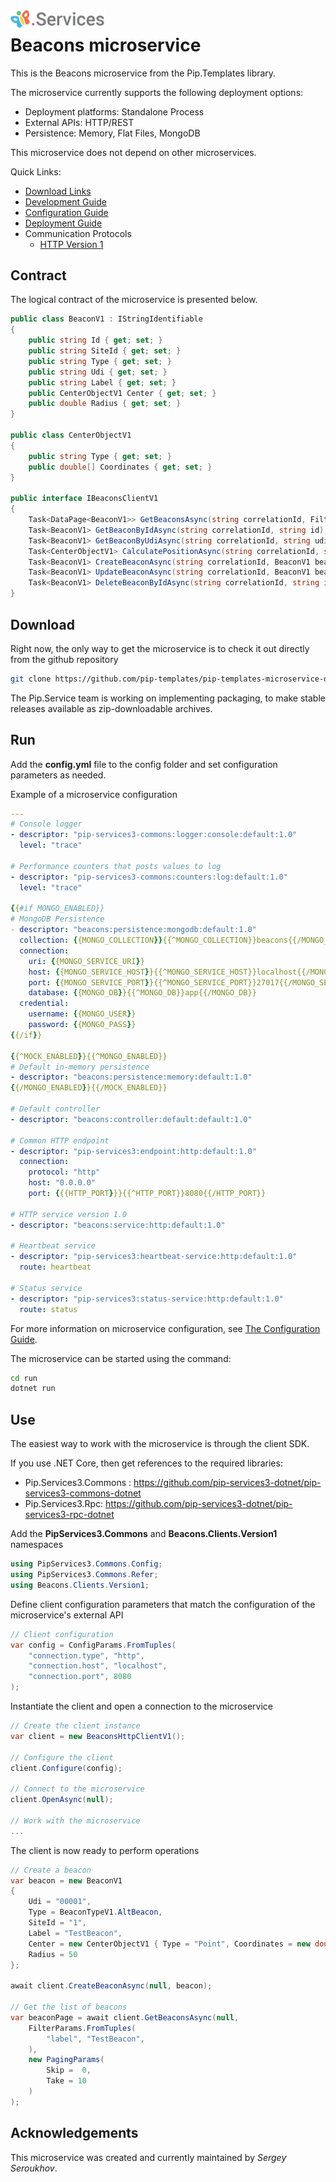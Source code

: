 # <img src="https://github.com/pip-services/pip-services/raw/master/design/Logo.png" alt="Pip.Services Logo" style="max-width:30%"> <br/> Beacons microservice

This is the Beacons microservice from the Pip.Templates library. 

The microservice currently supports the following deployment options:
* Deployment platforms: Standalone Process
* External APIs: HTTP/REST
* Persistence: Memory, Flat Files, MongoDB

This microservice does not depend on other microservices.

<a name="links"></a> Quick Links:

* [Download Links](doc/Downloads.md)
* [Development Guide](doc/Development.md)
* [Configuration Guide](doc/Configuration.md)
* [Deployment Guide](doc/Deployment.md)
* Communication Protocols
  - [HTTP Version 1](doc/HttpProtocolV1.md)

## Contract

The logical contract of the microservice is presented below. 

```cs
public class BeaconV1 : IStringIdentifiable
{
	public string Id { get; set; }
	public string SiteId { get; set; }
	public string Type { get; set; }
	public string Udi { get; set; }
	public string Label { get; set; }
	public CenterObjectV1 Center { get; set; }
	public double Radius { get; set; }
}

public class CenterObjectV1
{
	public string Type { get; set; }
	public double[] Coordinates { get; set; }
}

public interface IBeaconsClientV1
{
	Task<DataPage<BeaconV1>> GetBeaconsAsync(string correlationId, FilterParams filter, PagingParams paging);
	Task<BeaconV1> GetBeaconByIdAsync(string correlationId, string id);
	Task<BeaconV1> GetBeaconByUdiAsync(string correlationId, string udi);
	Task<CenterObjectV1> CalculatePositionAsync(string correlationId, string siteId, string[] udis);
	Task<BeaconV1> CreateBeaconAsync(string correlationId, BeaconV1 beacon);
	Task<BeaconV1> UpdateBeaconAsync(string correlationId, BeaconV1 beacon);
	Task<BeaconV1> DeleteBeaconByIdAsync(string correlationId, string id);
}

```

## Download

Right now, the only way to get the microservice is to check it out directly from the github repository
```bash
git clone https://github.com/pip-templates/pip-templates-microservice-dotnet.git
```

The Pip.Service team is working on implementing packaging, to make stable releases available as zip-downloadable archives.

## Run

Add the **config.yml** file to the config folder and set configuration parameters as needed.

Example of a microservice configuration
```yaml
---
# Console logger
- descriptor: "pip-services3-commons:logger:console:default:1.0"
  level: "trace"

# Performance counters that posts values to log
- descriptor: "pip-services3-commons:counters:log:default:1.0"
  level: "trace"

{{#if MONGO_ENABLED}}
# MongoDB Persistence
- descriptor: "beacons:persistence:mongodb:default:1.0"
  collection: {{MONGO_COLLECTION}}{{^MONGO_COLLECTION}}beacons{{/MONGO_COLLECTION}}
  connection:
    uri: {{MONGO_SERVICE_URI}}
    host: {{MONGO_SERVICE_HOST}}{{^MONGO_SERVICE_HOST}}localhost{{/MONGO_SERVICE_HOST}}
    port: {{MONGO_SERVICE_PORT}}{{^MONGO_SERVICE_PORT}}27017{{/MONGO_SERVICE_PORT}}
    database: {{MONGO_DB}}{{^MONGO_DB}}app{{/MONGO_DB}}
  credential:
    username: {{MONGO_USER}}
    password: {{MONGO_PASS}}
{{/if}}

{{^MOCK_ENABLED}}{{^MONGO_ENABLED}}
# Default in-memory persistence
- descriptor: "beacons:persistence:memory:default:1.0"
{{/MONGO_ENABLED}}{{/MOCK_ENABLED}}

# Default controller
- descriptor: "beacons:controller:default:default:1.0"

# Common HTTP endpoint
- descriptor: "pip-services3:endpoint:http:default:1.0"
  connection:
    protocol: "http"
    host: "0.0.0.0"
    port: {{{HTTP_PORT}}}{{^HTTP_PORT}}8080{{/HTTP_PORT}}

# HTTP service version 1.0
- descriptor: "beacons:service:http:default:1.0"

# Heartbeat service
- descriptor: "pip-services3:heartbeat-service:http:default:1.0"
  route: heartbeat

# Status service
- descriptor: "pip-services3:status-service:http:default:1.0"
  route: status
```
 
For more information on microservice configuration, see [The Configuration Guide](Configuration.md).

The microservice can be started using the command:
```bash
cd run
dotnet run
```

## Use

The easiest way to work with the microservice is through the client SDK. 

If you use .NET Core, then get references to the required libraries:
- Pip.Services3.Commons : https://github.com/pip-services3-dotnet/pip-services3-commons-dotnet
- Pip.Services3.Rpc: 
https://github.com/pip-services3-dotnet/pip-services3-rpc-dotnet

Add the **PipServices3.Commons** and **Beacons.Clients.Version1** namespaces
```cs
using PipServices3.Commons.Config;
using PipServices3.Commons.Refer;
using Beacons.Clients.Version1;
```

Define client configuration parameters that match the configuration of the microservice's external API
```cs
// Client configuration
var config = ConfigParams.FromTuples(
	"connection.type", "http",
	"connection.host", "localhost",
	"connection.port", 8080
);
```

Instantiate the client and open a connection to the microservice
```cs
// Create the client instance
var client = new BeaconsHttpClientV1();

// Configure the client
client.Configure(config);

// Connect to the microservice
client.OpenAsync(null);
    
// Work with the microservice
...
```

The client is now ready to perform operations
```cs
// Create a beacon
var beacon = new BeaconV1
{
	Udi = "00001",
	Type = BeaconTypeV1.AltBeacon,
	SiteId = "1",
	Label = "TestBeacon",
	Center = new CenterObjectV1 { Type = "Point", Coordinates = new double[] { 0, 0 } },
	Radius = 50
};

await client.CreateBeaconAsync(null, beacon);

// Get the list of beacons
var beaconPage = await client.GetBeaconsAsync(null,
    FilterParams.FromTuples(
        "label", "TestBeacon",
    ),
    new PagingParams(
        Skip =  0,
        Take = 10
    )
);
```

## Acknowledgements

This microservice was created and currently maintained by *Sergey Seroukhov*.
